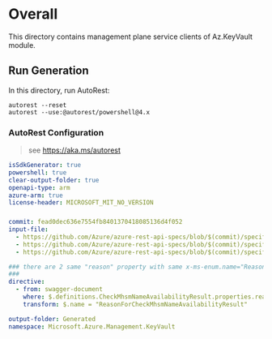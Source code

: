 # Overall
This directory contains management plane service clients of Az.KeyVault module.

## Run Generation
In this directory, run AutoRest:
```
autorest --reset
autorest --use:@autorest/powershell@4.x
```

### AutoRest Configuration
> see https://aka.ms/autorest
``` yaml
isSdkGenerator: true
powershell: true
clear-output-folder: true
openapi-type: arm
azure-arm: true
license-header: MICROSOFT_MIT_NO_VERSION
```

###
``` yaml
commit: fead0dec636e7554fb8401370418085136d4f052
input-file:
  - https://github.com/Azure/azure-rest-api-specs/blob/$(commit)/specification/keyvault/resource-manager/Microsoft.KeyVault/stable/2022-07-01/common.json
  - https://github.com/Azure/azure-rest-api-specs/blob/$(commit)/specification/keyvault/resource-manager/Microsoft.KeyVault/stable/2022-07-01/keyvault.json
  - https://github.com/Azure/azure-rest-api-specs/blob/$(commit)/specification/keyvault/resource-manager/Microsoft.KeyVault/stable/2022-07-01/managedHsm.json

### there are 2 same "reason" property with same x-ms-enum.name="Reason" defined in both keyvault.json and managedHsm.json. Rename one of them to avoid autorest converting error.
### 
directive:
  - from: swagger-document
    where: $.definitions.CheckMhsmNameAvailabilityResult.properties.reason["x-ms-enum"]
    transform: $.name = "ReasonForCheckMhsmNameAvailabilityResult"

output-folder: Generated
namespace: Microsoft.Azure.Management.KeyVault
```